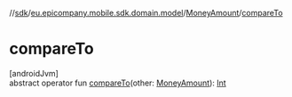 //[sdk](../../../index.md)/[eu.epicompany.mobile.sdk.domain.model](../index.md)/[MoneyAmount](index.md)/[compareTo](compare-to.md)

# compareTo

[androidJvm]\
abstract operator fun [compareTo](compare-to.md)(other: [MoneyAmount](index.md)): [Int](https://kotlinlang.org/api/latest/jvm/stdlib/kotlin/-int/index.html)
